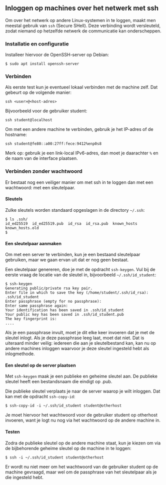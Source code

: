 
## Inloggen op machines over het netwerk met ssh

Om over het netwerk op andere Linux-systemen in te loggen, maakt men meestal gebruik van `ssh` (Secure SHell). Deze verbinding wordt versleuteld, zodat niemand op hetzelfde netwerk de communicatie kan onderscheppen.

### Installatie en configuratie

Installeer hiervoor de OpenSSH-server op Debian:

~~~
$ sudo apt install openssh-server
~~~

### Verbinden 

Als eerste test kun je eventueel lokaal verbinden met de machine zelf. Dat gebeurt op de volgende manier:

~~~
ssh <user>@<host-adres>
~~~

Bijvoorbeeld voor de gebruiker student:

~~~
ssh student@localhost
~~~

Om met een andere machine te verbinden, gebruik je het IP-adres of de hostname:

~~~
ssh student@fe80::a00:27ff:fece:9412%enp0s8
~~~

Merk op: gebruik je een link-local IPv6-adres, dan moet je daarachter `%` en de naam van de interface plaatsen.

### Verbinden zonder wachtwoord

Er bestaat nog een veiliger manier om met ssh in te loggen dan met een wachtwoord: met een sleutelpaar.

#### Sleutels 

Zulke sleutels worden standaard opgeslagen in de directory `~/.ssh`:

~~~
$ ls .ssh/
id_ed25519  id_ed25519.pub  id_rsa  id_rsa.pub  known_hosts  known_hosts.old
$
~~~

#### Een sleutelpaar aanmaken

Om met een server te verbinden, kun je een bestaand sleutelpaar gebruiken, maar we gaan ervan uit dat er nog geen bestaat.

Een sleutelpaar genereren, doe je met de opdracht `ssh-keygen`.
Vul bij de eerste vraag de locatie van de sleutel in, bijvoorbeeld `~/.ssh/id_student`:

~~~
$ ssh-keygen 
Generating public/private rsa key pair.
Enter file in which to save the key (/home/student/.ssh/id_rsa): .ssh/id_student
Enter passphrase (empty for no passphrase): 
Enter same passphrase again: 
Your identification has been saved in .ssh/id_student
Your public key has been saved in .ssh/id_student.pub
The key fingerprint is:
....
~~~

Als je een passphrase invult, moet je dit elke keer invoeren dat je met de sleutel inlogt. Als je deze passphrase leeg laat, moet dat niet. Dat is uiteraard minder veilig: iedereen die aan je sleutelbestand kan, kan nu op andere machines inloggen waarvoor je deze sleutel ingesteld hebt als inlogmethode.

#### Een sleutel op de server plaatsen

Met `ssh-keygen` maak je een publieke en geheime sleutel aan. De publieke sleutel heeft een bestandsnaam die eindigt op .pub.

Die publieke sleutel verplaats je naar de server waarop je wilt inloggen. Dat kan met de opdracht `ssh-copy-id`:

~~~
$ ssh-copy-id -i ~/.ssh/id_student student@otherhost
~~~

Je moet hiervoor het wachtwoord voor de gebruiker student op otherhost invoeren, want je logt nu nog via het wachtwoord op de andere machine in.

#### Testen

Zodra de publieke sleutel op de andere machine staat, kun je kiezen om via de bijbehorende geheime sleutel op de machine in te loggen:

~~~
$ ssh -i ~/.ssh/id_student student@otherhost
~~~

Er wordt nu niet meer om het wachtwoord van de gebruiker student op de machine gevraagd, maar wel om de passphrase van het sleutelpaar als je die ingesteld hebt.
